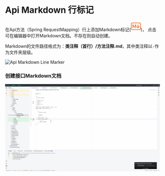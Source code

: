 # Api Markdown 行标记

在Api方法（Spring RequestMapping）行上添加Markdown标记(![Markdown](https://raw.githubusercontent.com/iimik/final-aio/refs/heads/main/src/main/resources/assets/icons/markdown.svg))，
点击可在编辑器中打开Markdown文档。不存在则自动创建。

Markdown的文件路径格式为：**类注释（首行）/方法注释.md**，其中类注释以`-`作为文件夹层级。


![Api Markdown Line Marker](images/Api-Markdown-Line-Marker.gif)


### 创建接口Markdown文档

![](images/Api-Markdown-Quick-Create.gif)
